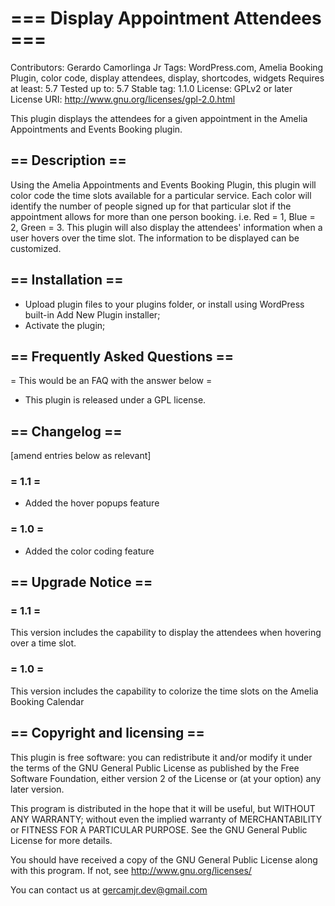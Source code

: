 # === Display Appointment Attendees ===
Contributors: Gerardo Camorlinga Jr
Tags: WordPress.com, Amelia Booking Plugin, color code, display attendees, display, shortcodes, widgets
Requires at least: 5.7
Tested up to: 5.7
Stable tag: 1.1.0
License: GPLv2 or later
License URI: http://www.gnu.org/licenses/gpl-2.0.html

This plugin displays the attendees for a given appointment in the Amelia Appointments and Events Booking plugin.

## == Description ==

Using the Amelia Appointments and Events Booking Plugin, this plugin will color code the time slots available for a particular service. Each color will identify the number of people signed up for that particular slot if the appointment allows for more than one person booking. i.e. Red = 1, Blue = 2, Green = 3.
This plugin will also display the attendees' information when a user hovers over the time slot. The information to be displayed can be customized.

## == Installation ==

* Upload plugin files to your plugins folder, or install using WordPress built-in Add New Plugin installer;
* Activate the plugin;

## == Frequently Asked Questions ==

= This would be an FAQ with the answer below =

* This plugin is released under a GPL license.


## == Changelog ==

[amend entries below as relevant]
### = 1.1 =
* Added the hover popups feature

### = 1.0 =
* Added the color coding feature

## == Upgrade Notice ==

### = 1.1 =
This version includes the capability to display the attendees when hovering over a time slot.

### = 1.0 =
This version includes the capability to colorize the time slots on the Amelia Booking Calendar

## == Copyright and licensing ==

This plugin is free software: you can redistribute it and/or modify it under the terms of the GNU General Public License as published by the Free Software Foundation, either version 2 of the License or (at your option) any later version.

This program is distributed in the hope that it will be useful, but WITHOUT ANY WARRANTY; without even the implied warranty of MERCHANTABILITY or FITNESS FOR A PARTICULAR PURPOSE. See the GNU General Public License for more details.

You should have received a copy of the GNU General Public License along with this program. If not, see http://www.gnu.org/licenses/

You can contact us at gercamjr.dev@gmail.com